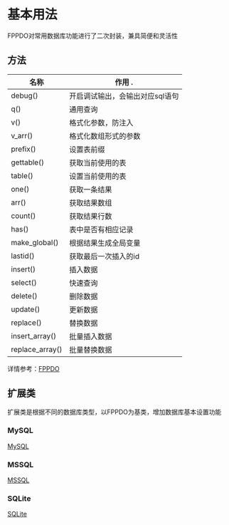 # 基本用法

FPPDO对常用数据库功能进行了二次封装，兼具简便和灵活性

## 方法

|      名称       |          作用        .          |
| --------------- | ------------------------------- |
| debug()         | 开启调试输出，会输出对应sql语句 |
| q()             | 通用查询                        |
| v()             | 格式化参数，防注入              |
| v_arr()         | 格式化数组形式的参数            |
| prefix()        | 设置表前缀                      |
| gettable()      | 获取当前使用的表                |
| table()         | 设置当前使用的表                |
| one()           | 获取一条结果                    |
| arr()           | 获取结果数组                    |
| count()         | 获取结果行数                    |
| has()           | 表中是否有相应记录              |
| make_global()   | 根据结果生成全局变量            |
| lastid()        | 获取最后一次插入的id            |
| insert()        | 插入数据                        |
| select()        | 快速查询                        |
| delete()        | 删除数据                        |
| update()        | 更新数据                        |
| replace()       | 替换数据                        |
| insert_array()  | 批量插入数据                    |
| replace_array() | 批量替换数据                    |



详情参考：[FPPDO](FPPDO.md)

## 扩展类

扩展类是根据不同的数据库类型，以FPPDO为基类，增加数据库基本设置功能

### MySQL

[MySQL](MySQL.md)

### MSSQL

[MSSQL](MSSQL.md)

### SQLite

[SQLite](SQLite.md)
